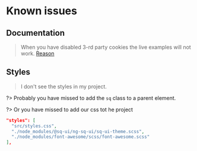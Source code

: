 # Known issues

## Documentation

> When you have disabled 3-rd party cookies the live examples will not work.
[Reason](https://github.com/stackblitz/core/issues/162)

## Styles

> I don't see the styles in my project.

?> Probably you have missed to add the `sq` class to a parent element.

?> Or you have missed to add our css tot he project

```json
"styles": [
  "src/styles.css",
  "./node_modules/@sq-ui/ng-sq-ui/sq-ui-theme.scss",
  "./node_modules/font-awesome/scss/font-awesome.scss"
],
```
